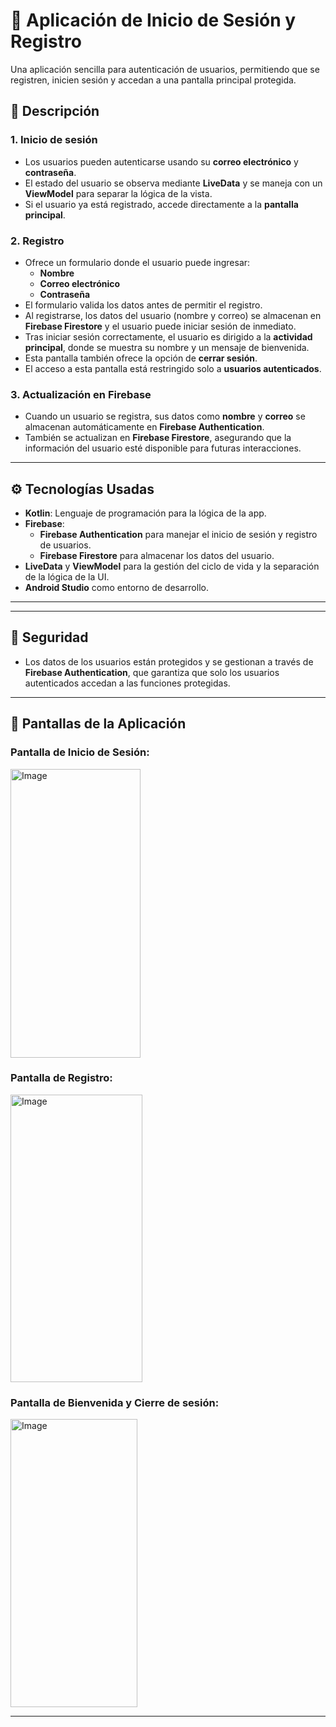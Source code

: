 
# 📱 **Aplicación de Inicio de Sesión y Registro** 

Una aplicación sencilla para autenticación de usuarios, permitiendo que se registren, inicien sesión y accedan a una pantalla principal protegida.

## 📝 **Descripción**

### 1. **Inicio de sesión**
- Los usuarios pueden autenticarse usando su **correo electrónico** y **contraseña**.
- El estado del usuario se observa mediante **LiveData** y se maneja con un **ViewModel** para separar la lógica de la vista.
- Si el usuario ya está registrado, accede directamente a la **pantalla principal**. 

### 2. **Registro**
- Ofrece un formulario donde el usuario puede ingresar:
  - **Nombre**
  - **Correo electrónico**
  - **Contraseña**
- El formulario valida los datos antes de permitir el registro.
- Al registrarse, los datos del usuario (nombre y correo) se almacenan en **Firebase Firestore** y el usuario puede iniciar sesión de inmediato.
- Tras iniciar sesión correctamente, el usuario es dirigido a la **actividad principal**, donde se muestra su nombre y un mensaje de bienvenida.
- Esta pantalla también ofrece la opción de **cerrar sesión**.
- El acceso a esta pantalla está restringido solo a **usuarios autenticados**.

### 3. **Actualización en Firebase**
- Cuando un usuario se registra, sus datos como **nombre** y **correo** se almacenan automáticamente en **Firebase Authentication**.
- También se actualizan en **Firebase Firestore**, asegurando que la información del usuario esté disponible para futuras interacciones.

---

## ⚙️ **Tecnologías Usadas**
- **Kotlin**: Lenguaje de programación para la lógica de la app.
- **Firebase**:
  - **Firebase Authentication** para manejar el inicio de sesión y registro de usuarios.
  - **Firebase Firestore** para almacenar los datos del usuario.
- **LiveData** y **ViewModel** para la gestión del ciclo de vida y la separación de la lógica de la UI.
- **Android Studio** como entorno de desarrollo.

---

---

## 🔐 **Seguridad**
- Los datos de los usuarios están protegidos y se gestionan a través de **Firebase Authentication**, que garantiza que solo los usuarios autenticados accedan a las funciones protegidas.

---

## 📸 **Pantallas de la Aplicación**

### Pantalla de **Inicio de Sesión**:

<img width="208" height="462" alt="Image" src="https://github.com/user-attachments/assets/653910a1-4c9a-47d2-90f7-656eccf0ce45" />

### Pantalla de **Registro**:
<img width="211" height="460" alt="Image" src="https://github.com/user-attachments/assets/0866f4e6-cd9c-478d-afa7-86ecf33c6099" />

### Pantalla de **Bienvenida y Cierre de sesión**:
<img width="203" height="461" alt="Image" src="https://github.com/user-attachments/assets/6a993d59-5997-4dfc-8603-23cc9254ceee" />

---


